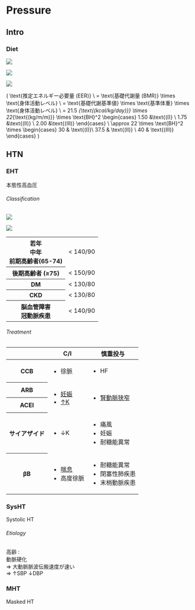<!--
Filename: 	Pressure.md
Project: 	/Users/shume/Developer/mnemosyne/docs/MMB/docs/c_CV
Author: 	shumez <https://github.com/shumez>
Created: 	2019-04-03 17:28:8
Modified: 	2019-09-06 14:15:55
-----
Copyright (c) 2019 shumez
-->

# Pressure


## Intro

<!-- <h6 id='intro-def'>Definition</h6> -->
<!-- <h6 id='intro-eti'>Etiology</h6> -->
<!-- <h6 id='intro-epi'>Epidemiology</h6> -->
<!-- <h6 id='intro-cls'>Classification</h6> -->
<!-- <h6 id='intro-sx'>Sign and Symptom</h6> -->
<!-- <h6 id='intro-cmp'>Complication</h6> -->
<!-- <h6 id='intro-ex'>Examination</h6> -->
<!-- <h6 id='intro-dx'>Diagnosis</h6> -->
<!-- <h6 id='intro-tx'>Treatment</h6> -->
<!-- <h6 id='intro-prg'>Prognosis</h6> -->
<!-- <h6 id='intro-app'>Appendix</h6> -->

### Diet

![](https://qb.medilink-study.com/images/109G046_bas_010.jpg)

![](https://qb.medilink-study.com/images/109G046_bas_020.jpg)

![](https://qb.medilink-study.com/images/109C014_bas_010.jpg)

\(
	\text{推定エネルギー必要量 (EER)} \\
	= \text{基礎代謝量 (BMR)} \times \text{身体活動レベル} \\
	= \text{基礎代謝基準値} \times \text{基準体重} \times \text{身体活動レベル} \\
	= 21.5 _{\text{(kcal/kg/day)}} \times 22_{\text{(kg/m/m)}} \times \text{BH}^2 
	\begin{cases} 
		1.50 &\text{(I)} \\ 
		1.75 &\text{(II)} \\ 
		2.00 &\text{(III)} 
	\end{cases} \\
	\approx 22 \times \text{BH}^2 \times 
	\begin{cases}
		30 & \text{(I)}\\
		37.5 & \text{(II)} \\
		40 & \text{(III)}
	\end{cases}
\)


## HTN

<!-- <h6 id='htn-def'>Definition</h6> -->
<!-- <h6 id='htn-eti'>Etiology</h6> -->
<!-- <h6 id='htn-epi'>Epidemiology</h6> -->
<!-- <h6 id='htn-cls'>Classification</h6> -->
<!-- <h6 id='htn-sx'>Sign and Symptom</h6> -->
<!-- <h6 id='htn-cmp'>Complication</h6> -->
<!-- <h6 id='htn-ex'>Examination</h6> -->
<!-- <h6 id='htn-dx'>Diagnosis</h6> -->
<!-- <h6 id='htn-tx'>Treatment</h6> -->
<!-- <h6 id='htn-prg'>Prognosis</h6> -->
<!-- <h6 id='htn-app'>Appendix</h6> -->


### EHT

本態性高血圧

<!-- <h6 id='eht-def'>Definition</h6> -->
<!-- <h6 id='eht-eti'>Etiology</h6> -->
<!-- <h6 id='eht-epi'>Epidemiology</h6> -->
<h6 id='eht-cls'>Classification</h6>

![](https://qb.medilink-study.com/images/109I008_bas_010.jpg)

![](https://qb.medilink-study.com/images/109I008_bas_020.jpg)

<table>
	<tbody>
		<tr>
			<th>若年<br>
				中年<br>
				前期高齢者(65-74)</th>
			<td align="right">< 140/90</td>
		</tr>
		<tr>
			<th>後期高齢者 (≥75)</th>
			<td align="right">< 150/90</td>
		</tr>
		<tr>
			<th>DM</th>
			<td align="right">< 130/80</td>
		</tr>
		<tr>
			<th>CKD</th>
			<td align="right">< 130/80</td>
		</tr>
		<tr>
			<th>脳血管障害<br>
				冠動脈疾患</th>
			<td align="right">< 140/90</td>
		</tr>
	</tbody>
</table>

<!-- <h6 id='eht-sx'>Sign and Symptom</h6> -->
<!-- <h6 id='eht-cmp'>Complication</h6> -->
<!-- <h6 id='eht-ex'>Examination</h6> -->
<!-- <h6 id='eht-dx'>Diagnosis</h6> -->
<h6 id='eht-tx'>Treatment</h6>

<table>
	<thead>
		<tr>
			<th></th>
			<th>C/I</th>
			<th>慎重投与</th>
		</tr>
	</thead>
	<tbody>
		<tr>
			<th>CCB</th>
			<td>
				<ul>
					<li>徐脈</li>
				</ul>
			</td>
			<td>
				<ul>
					<li>HF</li>
				</ul>
			</td>
		</tr>
		<tr>
			<th>ARB</th>
			<td rowspan="2">
				<ul>
					<li><u>妊娠</u></li>
					<li><u>&uarr;K</u></li>
				</ul>
			</td>
			<td rowspan="2">
				<ul>
					<li><u>腎動脈狭窄</u></li>
				</ul>
			</td>
		</tr>
		<tr>
			<th>ACEI</th>
		</tr>
		<tr>
			<th>サイアザイド</th>
			<td>
				<ul>
					<li>&darr;K</li>
				</ul>
			</td>
			<td>
				<ul>
					<li>痛風</li>
					<li>妊娠</li>
					<li>耐糖能異常</li>
				</ul>
			</td>
		</tr>
		<tr>
			<th>&beta;B</th>
			<td>
				<ul>
					<li><u>喘息</u></li>
					<li>高度徐脈</li>
				</ul>
			</td>
			<td>
				<ul>
					<li>耐糖能異常</li>
					<li>閉塞性肺疾患</li>
					<li>末梢動脈疾患</li>
				</ul>
			</td>
		</tr>
	</tbody>
</table>

<!-- <h6 id='eht-prg'>Prognosis</h6> -->
<!-- <h6 id='eht-app'>Appendix</h6> -->


### SysHT

Systolic HT

<!-- <h6 id='sysht-def'>Definition</h6> -->
<h6 id='sysht-eti'>Etiology</h6>

高齢 :  
動脈硬化  
⇒ 大動脈脈波伝搬速度が速い  
⇒ ↑SBP ↓DBP

<!-- <h6 id='sysht-epi'>Epidemiology</h6> -->
<!-- <h6 id='sysht-cls'>Classification</h6> -->
<!-- <h6 id='sysht-sx'>Sign and Symptom</h6> -->
<!-- <h6 id='sysht-cmp'>Complication</h6> -->
<!-- <h6 id='sysht-ex'>Examination</h6> -->
<!-- <h6 id='sysht-dx'>Diagnosis</h6> -->
<!-- <h6 id='sysht-tx'>Treatment</h6> -->
<!-- <h6 id='sysht-prg'>Prognosis</h6> -->
<!-- <h6 id='sysht-app'>Appendix</h6> -->


### MHT

Masked HT

<!-- <h6 id='mht-def'>Definition</h6> -->
<!-- <h6 id='mht-eti'>Etiology</h6> -->
<!-- <h6 id='mht-epi'>Epidemiology</h6> -->
<!-- <h6 id='mht-cls'>Classification</h6> -->
<!-- <h6 id='mht-sx'>Sign and Symptom</h6> -->
<!-- <h6 id='mht-cmp'>Complication</h6> -->
<!-- <h6 id='mht-ex'>Examination</h6> -->
<!-- <h6 id='mht-dx'>Diagnosis</h6> -->
<!-- <h6 id='mht-tx'>Treatment</h6> -->
<!-- <h6 id='mht-prg'>Prognosis</h6> -->
<!-- <h6 id='mht-app'>Appendix</h6> -->


## 

<!-- ## -->
<!-- <h6 id='-def'>Definition</h6> -->
<!-- <h6 id='-eti'>Etiology</h6> -->
<!-- <h6 id='-epi'>Epidemiology</h6> -->
<!-- <h6 id='-cls'>Classification</h6> -->
<!-- <h6 id='-sx'>Sign and Symptom</h6> -->
<!-- <h6 id='-cmp'>Complication</h6> -->
<!-- <h6 id='-ex'>Examination</h6> -->
<!-- <h6 id='-dx'>Diagnosis</h6> -->
<!-- <h6 id='-tx'>Treatment</h6> -->
<!-- <h6 id='-prg'>Prognosis</h6> -->
<!-- <h6 id='-app'>Appendix</h6> -->

<!-- <style type="text/css">
	img{width: 50%; float: right;}
</style> -->